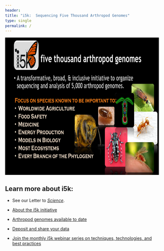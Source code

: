 ```yaml
---
header:
title: "i5k:  Sequencing Five Thousand Arthropod Genomes"
type: single
permalink: /
---
```


<img src="/images/i5k-Figure-details2.png" width="800" height="450">

## Learn more about i5k: 

* See our Letter to [_Science_](http://science.sciencemag.org/content/331/6023/1386).

<!---
Read our latest [news and updates](news/_posts).
--->

* [About the i5k initiative](about)

* [Arthropod genomes available to date](arthropod_genomes_at_ncbi)

<!--
- [Join the i5k community](community)

- [Embarking on a genome sequencing project (coming soon!)](learn)
-->

* [Deposit and share your data](share)

* [Join the monthly i5k webinar series on techniques, technologies, and best practices](webinar)

<!--
- [Archived i5k site](archive)
-->

